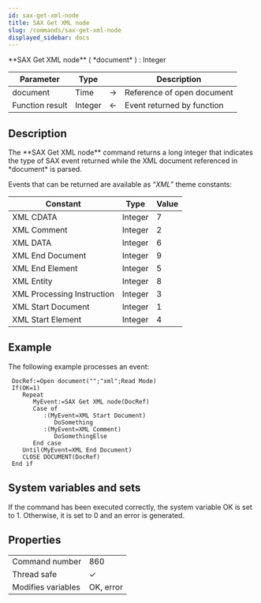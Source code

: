 ```yaml
---
id: sax-get-xml-node
title: SAX Get XML node
slug: /commands/sax-get-xml-node
displayed_sidebar: docs
---
```


<!--REF #_command_.SAX Get XML node.Syntax-->**SAX Get XML node** ( *document* ) : Integer<!-- END REF-->
<!--REF #_command_.SAX Get XML node.Params-->
| Parameter | Type |  | Description |
| --- | --- | --- | --- |
| document | Time | &#8594;  | Reference of open document |
| Function result | Integer | &#8592; | Event returned by function |

<!-- END REF-->

## Description 

<!--REF #_command_.SAX Get XML node.Summary-->The **SAX Get XML node** command returns a long integer that indicates the type of SAX event returned while the XML document referenced in *document* is parsed.<!-- END REF-->

Events that can be returned are available as “*XML*” theme constants:

| Constant                   | Type    | Value |
| -------------------------- | ------- | ----- |
| XML CDATA                  | Integer | 7     |
| XML Comment                | Integer | 2     |
| XML DATA                   | Integer | 6     |
| XML End Document           | Integer | 9     |
| XML End Element            | Integer | 5     |
| XML Entity                 | Integer | 8     |
| XML Processing Instruction | Integer | 3     |
| XML Start Document         | Integer | 1     |
| XML Start Element          | Integer | 4     |

## Example 

The following example processes an event: 

```4d
 DocRef:=Open document("";"xml";Read Mode)
 If(OK=1)
    Repeat
       MyEvent:=SAX Get XML node(DocRef)
       Case of
          :(MyEvent=XML Start Document)
             DoSomething
          :(MyEvent=XML Comment)
             DoSomethingElse
       End case
    Until(MyEvent=XML End Document)
    CLOSE DOCUMENT(DocRef)
 End if
```

## System variables and sets 

If the command has been executed correctly, the system variable OK is set to 1\. Otherwise, it is set to 0 and an error is generated. 


## Properties

|  |  |
| --- | --- |
| Command number | 860 |
| Thread safe | &check; |
| Modifies variables | OK, error |


